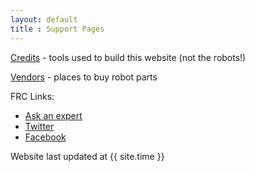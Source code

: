 ```yaml
---
layout: default
title : Support Pages
---
```


[Credits](credits.html) - tools used to build this website (not the robots!)

[Vendors](vendors.html) - places to buy robot parts

FRC Links:
 * [Ask an expert](http://www.usfirst.org/community/volunteers/fsm_training_calls)
 * [Twitter](https://twitter.com/FRCTeams)
 * [Facebook](https://www.facebook.com/FIRSTRoboticsCompetition)

Website last updated at {{ site.time }}

